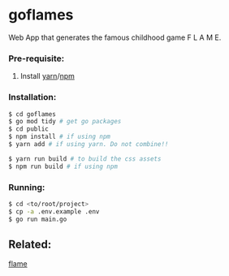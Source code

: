 # goflames

Web App that generates the famous childhood game F L A M E.


### Pre-requisite:

1. Install [yarn](https://yarnpkg.com)/[npm](https://www.npmjs.com)



### Installation:
```sh
$ cd goflames
$ go mod tidy # get go packages
$ cd public
$ npm install # if using npm
$ yarn add # if using yarn. Do not combine!!

$ yarn run build # to build the css assets
$ npm run build # if using npm
```


### Running:
```sh
$ cd <to/root/project>
$ cp -a .env.example .env
$ go run main.go
```


## Related:
[flame](https://github.com/rbo13/flame)

